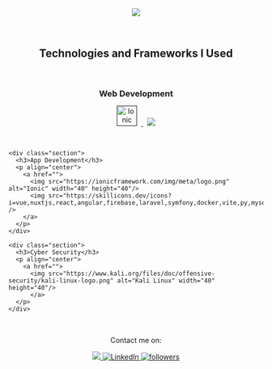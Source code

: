 <link rel="stylesheet" href="https://cdnjs.cloudflare.com/ajax/libs/font-awesome/5.15.1/css/all.min.css" integrity="sha512-mBZTDmW/0LWfMCC6n2Cdqg3hTgRUW1XyHEeDLAMgBc9zIzUtoMyDbVZ4RJe5h6QQuBbgHfhrv8tK/RzwJMgd+RQ==" crossorigin="anonymous" />

<p align="center">
  <a href="https://github.com/DenverCoder1/readme-typing-svg"><img src="https://readme-typing-svg.herokuapp.com?lines=I'm+Amlakie+Skilled+Web+and+App+Developer;I'm+Cyber+Expert;&center=true&width=500&height=50"></a>
</p>
<div class="technologies">
  <h2>Technologies and Frameworks I Used</h2>

  <div class="sections">
    <div class="section">
      <h3>Web Development</h3>
      <p align="center">
        <a href="">
          <img src="https://ionicframework.com/img/meta/logo.png" alt="Ionic" width="40" height="40"/>
          <img src="https://skillicons.dev/icons?i=html,css,js,ts,bootstrap,tailwind,figma" />
        </a>
      </p>
    </div>

    <div class="section">
      <h3>App Development</h3>
      <p align="center">
        <a href="">
          <img src="https://ionicframework.com/img/meta/logo.png" alt="Ionic" width="40" height="40"/>
          <img src="https://skillicons.dev/icons?i=vue,nuxtjs,react,angular,firebase,laravel,symfony,docker,vite,py,mysql" />
        </a>
      </p>
    </div>

    <div class="section">
      <h3>Cyber Security</h3>
      <p align="center">
        <a href="">
          <img src="https://www.kali.org/files/doc/offensive-security/kali-linux-logo.png" alt="Kali Linux" width="40" height="40"/>
          </a>
      </p>
    </div>
  </div>
</div>

<style>
.technologies {
  display: flex;
  flex-direction: column;
  align-items: center;
  margin: 2rem 0;
}

.sections {
  display: flex;
  flex-wrap: wrap;
  justify-content: space-around;
  width: 100%;
}

.section {
  margin: 1rem;
  text-align: center;
}

.section h3 {
  margin-bottom: 0.5rem;
}

.section img {
  margin: 0 0.5rem;
}
</style>

<p align="center">Contact me on:</p>

<p align="center">

   <a href="https://www.upwork.com/freelancers/~01c6cc31fafe0b9c97">
     <img src="https://camo.githubusercontent.com/7cd478b0991a2887b86b80b07f56e6d6c480aab0d41d28a1564d3bd3ebd59422/68747470733a2f2f696d672e736869656c64732e696f2f7374617469632f76313f7374796c653d666f722d7468652d6261646765266d6573736167653d5570776f726b26636f6c6f723d323232323232266c6f676f3d5570776f726b266c6f676f436f6c6f723d364644413434266c6162656c3d">
   </a>
   <a href="https://www.linkedin.com/in/amlakie">
    <img alt="LinkedIn" title="Follow me on LinkedIn" src="https://icons8.com/icons/set/linkedin" target="_blank">
  </a>
        <a 
            href="https://github.com/amlakie-t">
            <img 
                alt="followers" 
                title="Follow me on GitHub" 
                src="https://img.shields.io/github/followers/amlakie-t?color=236ad3&labelColor=1155ba&style=for-the-badge&logo=github&label=Follow" 
                target="_blank"/>
        </a>
      
  </p>


